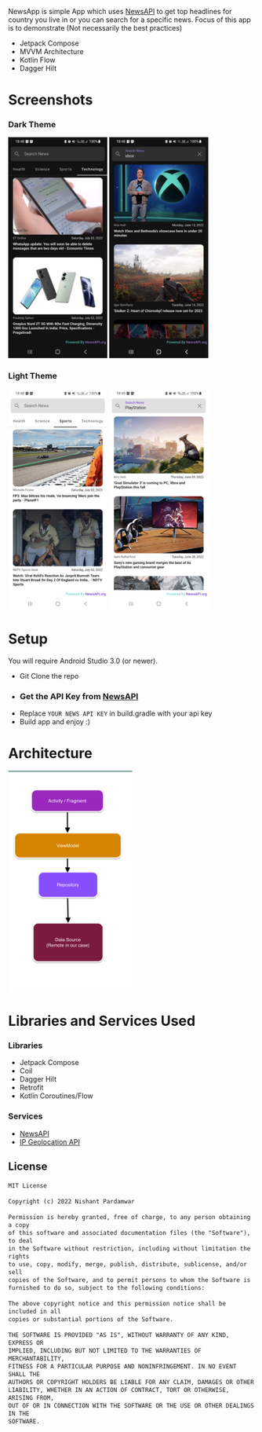NewsApp is simple App which uses [NewsAPI](https://newsapi.org/) to get top headlines for country you live in or you can search for a specific news.
Focus of this app is to demonstrate (Not necessarily the best practices)

- Jetpack Compose
- MVVM Architecture
- Kotlin Flow
- Dagger Hilt

# Screenshots

### Dark Theme

<img alt="NewsApp Home" height="450px" src="https://raw.githubusercontent.com/nishantpardamwar/NewsAppCompose/master/screen1.jpg" /> <img alt="NewsApp Search" height="450px" src="https://raw.githubusercontent.com/nishantpardamwar/NewsAppCompose/master/screen2.jpg" />

### Light Theme

<img alt="NewsApp Home" height="450px" src="https://raw.githubusercontent.com/nishantpardamwar/NewsAppCompose/master/screen3.jpg" /> <img alt="NewsApp Search" height="450px" src="https://raw.githubusercontent.com/nishantpardamwar/NewsAppCompose/master/screen4.jpg" />


# Setup
You will require Android Studio 3.0 (or newer).

- Git Clone the repo
- ### Get the API Key from [NewsAPI](https://newsapi.org/)
- Replace `YOUR NEWS API KEY` in build.gradle with your api key
- Build app and enjoy :)

# Architecture

<img alt="NewsApp Home" height="450px" src="https://raw.githubusercontent.com/nishantpardamwar/NewsAppCompose/master/architecture.png" />

# Libraries and Services Used

### Libraries
- Jetpack Compose
- Coil
- Dagger Hilt
- Retrofit
- Kotlin Coroutines/Flow

### Services
- [NewsAPI](https://newsapi.org/)
- [IP Geolocation API](https://ip-api.com/)


## License
    MIT License

    Copyright (c) 2022 Nishant Pardamwar

    Permission is hereby granted, free of charge, to any person obtaining a copy
    of this software and associated documentation files (the "Software"), to deal
    in the Software without restriction, including without limitation the rights
    to use, copy, modify, merge, publish, distribute, sublicense, and/or sell
    copies of the Software, and to permit persons to whom the Software is
    furnished to do so, subject to the following conditions:

    The above copyright notice and this permission notice shall be included in all
    copies or substantial portions of the Software.

    THE SOFTWARE IS PROVIDED "AS IS", WITHOUT WARRANTY OF ANY KIND, EXPRESS OR
    IMPLIED, INCLUDING BUT NOT LIMITED TO THE WARRANTIES OF MERCHANTABILITY,
    FITNESS FOR A PARTICULAR PURPOSE AND NONINFRINGEMENT. IN NO EVENT SHALL THE
    AUTHORS OR COPYRIGHT HOLDERS BE LIABLE FOR ANY CLAIM, DAMAGES OR OTHER
    LIABILITY, WHETHER IN AN ACTION OF CONTRACT, TORT OR OTHERWISE, ARISING FROM,
    OUT OF OR IN CONNECTION WITH THE SOFTWARE OR THE USE OR OTHER DEALINGS IN THE
    SOFTWARE.

